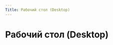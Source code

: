 ```yaml
---
Title: Рабочий стол (Desktop)
---
```



Рабочий стол (Desktop)
======================

<!-- TOC -->
